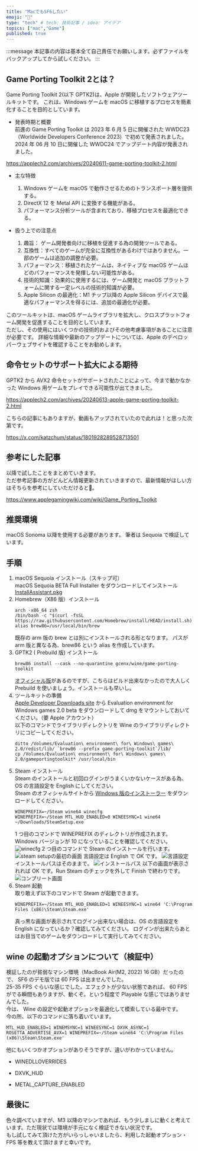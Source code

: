 ```yaml
---
title: "MacでもSF6したい"
emoji: "👊"
type: "tech" # tech: 技術記事 / idea: アイデア
topics: ["mac","Game"]
published: true
---
```


:::message
本記事の内容は基本全て自己責任でお願いします。必ずファイルをバックアップしてから試しください。
:::

## Game Porting Toolkit 2とは？

Game Porting Toolkit 2(以下 GPTK2)は、Apple が開発したソフトウェアツールキットです。
これは、Windows ゲームを macOS に移植するプロセスを簡素化することを目的としています。

* 発表時期と概要  
前進の Game Porting Toolkit は 2023 年 6 月 5 日に開催された WWDC23（Worldwide Developers Conference 2023）で初めて発表されました。
2024 年 06 月 10 日に開催した WWDC24 でアップデート内容が発表されました。

https://applech2.com/archives/20240611-game-porting-toolkit-2.html


* 主な特徴  
    1. Windows ゲームを macOS で動作させるためのトランスポート層を提供する。
    1. DirectX 12 を Metal API に変換する機能がある。
    1. パフォーマンス分析ツールが含まれており、移植プロセスを最適化できる。

* 扱う上での注意点
    1. 趣旨： ゲーム開発者向けに移植を促進する為の開発ツールである。
    1. 互換性：すべてのゲームが完全に互換性があるわけではありません。一部のゲームは追加の調整が必要。
    1. パフォーマンス：移植されたゲームは、ネイティブな macOS ゲームほどのパフォーマンスを発揮しない可能性がある。
    1. 技術的知識：効果的に使用するには、ゲーム開発と macOS プラットフォームに関する一定レベルの技術的知識が必要。
    1. Apple Silicon の最適化：M1 チップ以降の Apple Silicon デバイスで最適なパフォーマンスを得るには、追加の最適化が必要。

このツールキットは、macOS ゲームライブラリを拡大し、クロスプラットフォーム開発を促進することを目的としています。  
ただし、その使用にはいくつかの技術的およびその他考慮事項があることに注意が必要です。
詳細な情報や最新のアップデートについては、Apple のデベロッパーウェブサイトを確認することをお勧めします。

## 命令セットのサポート拡大による期待

GPTK2 から AVX2 命令セットがサポートされたことによって、今まで動かなかった Windows 用ゲームをプレイできる可能性が出てきました。

https://applech2.com/archives/20240613-apple-game-porting-toolkit-2.html

こちらの記事にもありますが、動画もアップされていたので此れは！と思った次第です。

https://x.com/katzchum/status/1801928289528713501

## 参考にした記事

以降で試したことをまとめていきます。  
ただ参考記事の方がどんどん情報更新されていきますので、最新情報がほしい方はそちらを参考にしていただけると🙏。

https://www.applegamingwiki.com/wiki/Game_Porting_Toolkit


## 推奨環境

macOS Sonoma 以降を使用する必要があります。
筆者は Sequoia で検証しています。

## 手順

1. macOS Sequoia インストール（スキップ可）  
macOS Sequoia BETA Full Installer をダウンロードしてインストール
[InstallAssistant.pkg](https://swcdn.apple.com/content/downloads/56/31/062-22031-A_W5CYUPUHNT/ud3vjnbs2w5yxby2v4eqhwkfbzx2xnjnk3/InstallAssistant.pkg)
2. Homebrew（X86 版）インストール  
    ```
    arch -x86_64 zsh 
    /bin/bash -c "$(curl -fsSL https://raw.githubusercontent.com/Homebrew/install/HEAD/install.sh)"
    alias brew86=/usr/local/bin/brew
    ```
    既存の arm 版の brew とは別にインストールされる形となります。
    パスが arm 版と異なる為、brew86 という alias を作成しています。
3. GPTK2 ( Prebuild 版) インストール
    ```
    brew86 install --cask --no-quarantine gcenx/wine/game-porting-toolkit
    ```
    [オフィシャル版](http://github.com/apple/homebrew-apple)があるのですが、こちらはビルド出来なかったので大人しく Prebuild を使いましょう。インストールも早いし。
4. ツールキットの準備  
    [Apple Developer Downloads site](https://developer.apple.com/download/all/?q=game) から Evaluation environment for Windows games 2.0 beta をダウンロードして dmg をマウントしておいてください。（要 Apple アカウント）  
    以下のコマンドでライブラリディレクトリを Wine のライブラリディレクトリにコピーしてください。
    ```
    ditto /Volumes/Evaluation\ environment\ for\ Windows\ games\ 2.0/redist/lib/ `brew86 --prefix game-porting-toolkit`/lib/ 
    cp /Volumes/Evaluation\ environment\ for\ Windows\ games\ 2.0/gameportingtoolkit* /usr/local/bin
    ```
5. Steam インストール  
    Steam のインストールと初回ログインがうまくいかないケースがある為、OS の言語設定を English にしてください。  
    Steam のオフィシャルサイトから [Windows 版のインストーラー](https://cdn.akamai.steamstatic.com/client/installer/SteamSetup.exe) をダウンロードしてください。
    ```
    WINEPREFIX=~/Steam wine64 winecfg
    WINEPREFIX=~/Steam MTL_HUD_ENABLED=0 WINEESYNC=1 wine64 ~/Downloads/SteamSetup.exe
    ```
    1 つ目のコマンドで WINEPREFIX のディレクトリが作成されます。  
    Windows バージョンが 10 になっていることを確認してください。  
    ![winecfg](/images/articles/wanted-to-play-with-sf6/wine-config.png)
    2 つ目のコマンドで Steam のインストールを行います。
    ![steam setupの最初の画面](/images/articles/wanted-to-play-with-sf6/steam-setup1.png)
    言語設定は English で OK です。
    ![言語設定](/images/articles/wanted-to-play-with-sf6/steam-setup2.png)
    インストールパスはそのままで。
    ![インストールパス](/images/articles/wanted-to-play-with-sf6/steam-setup3.png)
    以下の画面が表示されれば OK です。Run Steam のチェックを外して Finish で終わりです。
    ![コンプリート画面](/images/articles/wanted-to-play-with-sf6/steam-setup4.png)
6. Steam 起動  
    取り敢えず以下のコマンドで Steam が起動できます。
    ```
    WINEPREFIX=~/Steam MTL_HUD_ENABLED=1 WINEESYNC=1 wine64 'C:\Program Files (x86)\Steam\Steam.exe'
    ```
    真っ黒な画面が表示されてログイン出来ない場合は、OS の言語設定を English になっているか？確認してみてください。
    ログインが出来たらあとはお目当てのゲームをダウンロードして実行してみてください。

## wine の起動オプションについて（検証中）

検証したのが貧弱なマシン環境（MacBook Air(M2, 2022) 16 GB）だったので、 SF6 のデモ版では 60 FPS は出ませんでした。  
25-35 FPS ぐらいな感じでした。エフェクトが少ない状態であれば、 60 FPS がでる瞬間もありますが、動くぞ。という程度で Playable な感じではありませんでした。  
今は、 Wine の設定や起動オプションを最適化して模索している最中です。  
今の所、以下のコマンドに落ち着いています。  
```
MTL_HUD_ENABLED=1 WINEMSYNC=1 WINEESYNC=1 DXVK_ASYNC=1 ROSETTA_ADVERTISE_AVX=1 WINEPREFIX=~/Steam wine64 'C:\Program Files (x86)\Steam\Steam.exe'
```
他にもいくつかオプションがありそうですが、違いがわかっていません。  
* WINEDLLOVERRIDES  

* DXVK_HUD
* METAL_CAPTURE_ENABLED

## 最後に

色々調べていますが、M3 以降のマシンであれば、もう少しましに動くと考えています。ただ現状では環境が手元になく検証できない状況です。  
もし試してみて頂けた方がいらっしゃいましたら、利用した起動オプション・FPS 等を教えて頂けますと幸いです。
